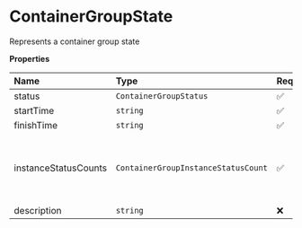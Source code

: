# ContainerGroupState

Represents a container group state

**Properties**

| Name                 | Type                                | Required | Description                                        |
| :------------------- | :---------------------------------- | :------- | :------------------------------------------------- |
| status               | `ContainerGroupStatus`              | ✅       |                                                    |
| startTime            | `string`                            | ✅       |                                                    |
| finishTime           | `string`                            | ✅       |                                                    |
| instanceStatusCounts | `ContainerGroupInstanceStatusCount` | ✅       | Represents a container group instance status count |
| description          | `string`                            | ❌       |                                                    |
